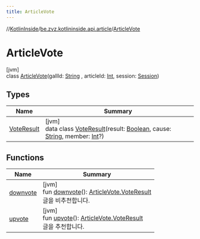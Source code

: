 ```yaml
---
title: ArticleVote
---
```

//[KotlinInside](../../../index.html)/[be.zvz.kotlininside.api.article](../index.html)/[ArticleVote](index.html)

# ArticleVote

[jvm]\
class [ArticleVote](index.html)(gallId: [String](https://kotlinlang.org/api/latest/jvm/stdlib/kotlin/-string/index.html)
, articleId: [Int](https://kotlinlang.org/api/latest/jvm/stdlib/kotlin/-int/index.html),
session: [Session](../../be.zvz.kotlininside.session/-session/index.html))

## Types

| Name | Summary |
|---|---|
| [VoteResult](-vote-result/index.html) | [jvm]<br>data class [VoteResult](-vote-result/index.html)(result: [Boolean](https://kotlinlang.org/api/latest/jvm/stdlib/kotlin/-boolean/index.html), cause: [String](https://kotlinlang.org/api/latest/jvm/stdlib/kotlin/-string/index.html), member: [Int](https://kotlinlang.org/api/latest/jvm/stdlib/kotlin/-int/index.html)?) |

## Functions

| Name | Summary |
|---|---|
| [downvote](downvote.html) | [jvm]<br>fun [downvote](downvote.html)(): [ArticleVote.VoteResult](-vote-result/index.html)<br>글을 비추천합니다. |
| [upvote](upvote.html) | [jvm]<br>fun [upvote](upvote.html)(): [ArticleVote.VoteResult](-vote-result/index.html)<br>글을 추천합니다. |

